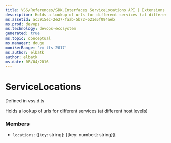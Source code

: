 ```yaml
---
title: VSS/References/SDK.Interfaces ServiceLocations API | Extensions for Visual Studio Team Services
description: Holds a lookup of urls for different services (at different host levels)
ms.assetid: ac3915ec-2e27-faab-5b72-621e5f094aeb
ms.prod: devops
ms.technology: devops-ecosystem
generated: true
ms.topic: conceptual
ms.manager: douge
monikerRange: '>= tfs-2017'
ms.author: elbatk
author: elbatk
ms.date: 08/04/2016
---
```


# ServiceLocations

Defined in vss.d.ts


Holds a lookup of urls for different services (at different host levels) 

### Members

* `locations`: {[key: string]: {[key: number]: string}}. 

